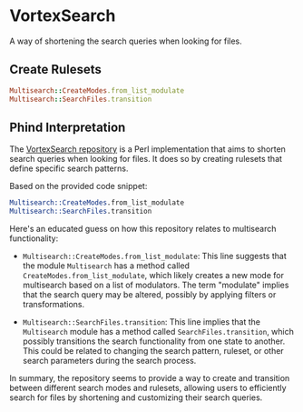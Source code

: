 # VortexSearch
A way of shortening the search queries when looking for files.

## Create Rulesets
~~~ruby
Multisearch::CreateModes.from_list_modulate
Multisearch::SearchFiles.transition
~~~

## Phind Interpretation
The [VortexSearch repository](https://github.com/LWFlouisa/VortexSearch.git) is a Perl implementation that aims to shorten search queries when looking for files. It does so by creating rulesets that define specific search patterns.

Based on the provided code snippet:

```perl
Multisearch::CreateModes.from_list_modulate
Multisearch::SearchFiles.transition
```

Here's an educated guess on how this repository relates to multisearch functionality:

- `Multisearch::CreateModes.from_list_modulate`: This line suggests that the module `Multisearch` has a method called `CreateModes.from_list_modulate`, which likely creates a new mode for multisearch based on a list of modulators. The term "modulate" implies that the search query may be altered, possibly by applying filters or transformations.

- `Multisearch::SearchFiles.transition`: This line implies that the `Multisearch` module has a method called `SearchFiles.transition`, which possibly transitions the search functionality from one state to another. This could be related to changing the search pattern, ruleset, or other search parameters during the search process.

In summary, the repository seems to provide a way to create and transition between different search modes and rulesets, allowing users to efficiently search for files by shortening and customizing their search queries. 
